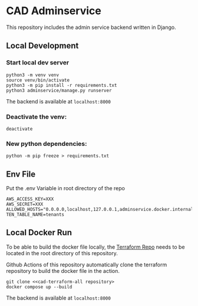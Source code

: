 # CAD Adminservice
This repository includes the admin service backend written in Django.
## Local Development

### Start local dev server
```
python3 -m venv venv
source venv/bin/activate
python3 -m pip install -r requirements.txt
python3 adminservice/manage.py runserver
```

The backend is available at `localhost:8000`

### Deactivate the venv:
```
deactivate
```
### New python dependencies:
```
python -m pip freeze > requirements.txt
```
## Env File
Put the .env Variable in root directory of the repo 
```
AWS_ACCESS_KEY=XXX
AWS_SECRET=XXX
ALLOWED_HOSTS="0.0.0.0,localhost,127.0.0.1,adminservice.docker.internal"
TEN_TABLE_NAME=tenants
```
## Local Docker Run
To be able to build the docker file locally, the [Terraform Repo](https://github.com/LugsoIn2/cad-terraform-all.git) needs to be located in the root directory of this repository.

Github Actions of this repository automatically clone the terraform repository to build the docker file in the action.

```
git clone <<cad-terraform-all repository>
docker compose up --build
```
The backend is available at `localhost:8000`



 

